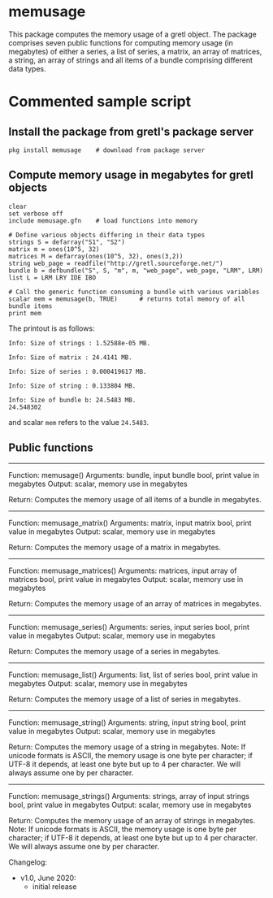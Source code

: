 # memusage

This package computes the memory usage of a gretl object. The package comprises seven public functions for computing memory usage (in megabytes) of either a series, a list of series, a matrix, an array of matrices, a string, an array of strings and all items of a bundle comprising different data types.


# Commented sample script

## Install the package from gretl's package server
```
pkg install memusage    # download from package server
```

## Compute memory usage in megabytes for gretl objects
```
clear
set verbose off
include memusage.gfn    # load functions into memory

# Define various objects differing in their data types
strings S = defarray("S1", "S2")
matrix m = ones(10^5, 32)
matrices M = defarray(ones(10^5, 32), ones(3,2))
string web_page = readfile("http://gretl.sourceforge.net/")
bundle b = defbundle("S", S, "m", m, "web_page", web_page, "LRM", LRM)
list L = LRM LRY IDE IBO

# Call the generic function consuming a bundle with various variables
scalar mem = memusage(b, TRUE)		# returns total memory of all bundle items
print mem
```

The printout is as follows: 
```
Info: Size of strings : 1.52588e-05 MB.

Info: Size of matrix : 24.4141 MB.

Info: Size of series : 0.000419617 MB.

Info: Size of string : 0.133804 MB.

Info: Size of bundle b: 24.5483 MB.
24.548302
```
and scalar ```mem``` refers to the value ```24.5483```.



Public functions
----

-----------------------------------------------------------------------
Function:       memusage()
Arguments:      bundle, input bundle
                bool, print value in megabytes
Output:	        scalar, memory use in megabytes

Return:
Computes the memory usage of all items of a bundle in megabytes.

-----------------------------------------------------------------------
Function:       memusage_matrix()
Arguments:      matrix, input matrix
                bool, print value in megabytes
Output:	        scalar, memory use in megabytes

Return:
Computes the memory usage of a matrix in megabytes.

-----------------------------------------------------------------------
Function:       memusage_matrices()
Arguments:      matrices, input array of matrices
                bool, print value in megabytes
Output:	        scalar, memory use in megabytes

Return:
Computes the memory usage of an array of matrices in megabytes.

-----------------------------------------------------------------------
Function:       memusage_series()
Arguments:      series, input series
                bool, print value in megabytes
Output:	        scalar, memory use in megabytes

Return:
Computes the memory usage of a series in megabytes.

-----------------------------------------------------------------------
Function:       memusage_list()
Arguments:      list, list of series
                bool, print value in megabytes
Output:	        scalar, memory use in megabytes

Return:
Computes the memory usage of a list of series in megabytes.

-----------------------------------------------------------------------
Function:       memusage_string()
Arguments:      string, input string
                bool, print value in megabytes
Output:	        scalar, memory use in megabytes

Return:
Computes the memory usage of a string in megabytes. Note: If unicode formats is ASCII, the memory usage is one byte per character; if UTF-8 it depends, at least one byte but up to 4 per character. We will always assume one by per character.

-----------------------------------------------------------------------
Function:       memusage_strings()
Arguments:      strings, array of input strings
                bool, print value in megabytes
Output:	        scalar, memory use in megabytes

Return:
Computes the memory usage of an array of strings in megabytes. Note: If unicode formats is ASCII, the memory usage is one byte per character; if UTF-8 it depends, at least one byte but up to 4 per character. We will always assume one by per character.


Changelog:
- v1.0, June 2020:
	+ initial release
